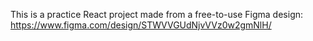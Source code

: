 This is a practice React project made from a free-to-use Figma design: https://www.figma.com/design/STWVVGUdNjvVVz0w2gmNlH/